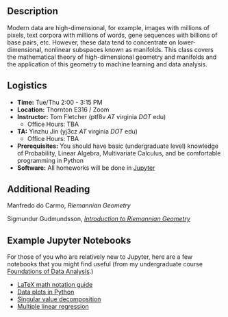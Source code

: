 ## Description

Modern data are high-dimensional, for example, images with millions of pixels,
text corpora with millions of words, gene sequences with billions of base pairs,
etc. However, these data tend to concentrate on lower-dimensional, nonlinear
subspaces known as manifolds. This class covers the mathematical theory of
high-dimensional geometry and manifolds and the application of this geometry to
machine learning and data analysis.

## Logistics

* **Time:** Tue/Thu 2:00 - 3:15 PM
* **Location:** Thornton E316 / Zoom
* **Instructor:** Tom Fletcher (ptf8v *AT* virginia *DOT* edu)
  - Office Hours: TBA
* **TA:** Yinzhu Jin (yj3cz *AT* virginia *DOT* edu)
  - Office Hours: TBA
* **Prerequisites:** You should have basic (undergraduate level) knowledge of Probability, Linear Algebra, Multivariate Calculus, and be comfortable programming in Python
* **Software:** All homeworks will be done in [Jupyter](https://jupyter.org)

## Additional Reading

Manfredo do Carmo, *Riemannian Geometry*

Sigmundur Gudmundsson, [*Introduction to Riemannian Geometry*](http://www.matematik.lu.se/matematiklu/personal/sigma/Riemann.pdf)

## Example Jupyter Notebooks

For those of you who are relatively new to Jupyter, here are a few notebooks that you might find useful (from my undergraduate course [Foundations of Data Analysis](https://tomfletcher.github.io/FoDA/).)

* [LaTeX math notation guide](https://tomfletcher.github.io/FoDA/examples/MathNotationGuide.ipynb)
* [Data plots in Python](https://tomfletcher.github.io/FoDA/examples/SimpleDataPlots.ipynb)
* [Singular value decomposition](https://tomfletcher.github.io/FoDA/examples/SVD.ipynb)
* [Multiple linear regression](https://tomfletcher.github.io/FoDA/examples/MultipleLinearRegression.ipynb)

